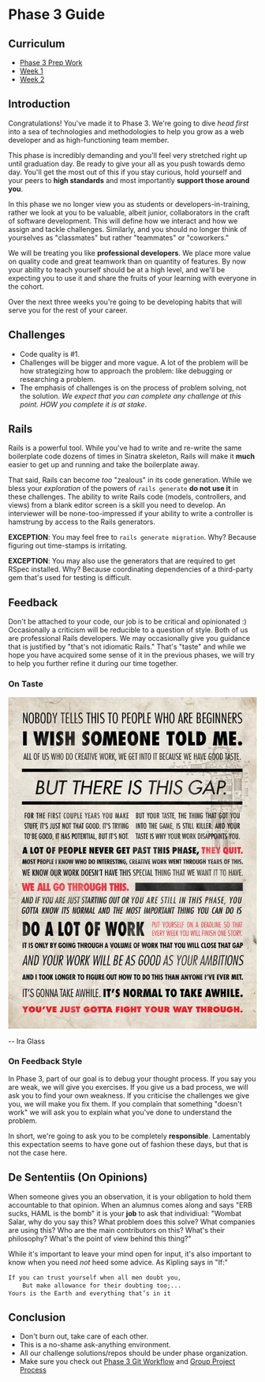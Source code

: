 # Phase 3 Guide

## Curriculum

* [Phase 3 Prep Work](./week-0)
* [Week 1](./week-1)
* [Week 2](./week-2)

## Introduction

Congratulations! You've made it to Phase 3. We're going to
dive *head first* into a sea of technologies and methodologies to help you grow as a
web developer and as high-functioning team member.

This phase is incredibly demanding and you'll feel very stretched right up
until graduation day. Be ready to give your all as you push towards demo day.
You'll get the most out of this if you stay curious, hold yourself and your
peers to **high standards** and most importantly **support those around you**.

In this phase we no longer view you as students or developers-in-training, rather we look at you to be valuable, albeit junior, collaborators in the craft of software development. This will define how we interact and how we assign and tackle challenges. Similarly, and you should no longer think of yourselves as "classmates" but rather "teammates" or "coworkers."

We will be treating you like **professional developers**. We
place more value on quality code and great teamwork than on quantity of features.
By now your ability to teach yourself should be at a high level, and we'll be
expecting you to use it and share the fruits of your learning with everyone in the
cohort.

Over the next three weeks you're going to be developing habits that will serve
you for the rest of your career.

## Challenges

- Code quality is #1.
- Challenges will be bigger and more vague. A lot of the problem will be how strategizing how to approach the problem: like debugging or researching a problem.
- The emphasis of challenges is on the process of problem solving, not the
  solution.  _We expect that you can complete any challenge at this point.  HOW
you complete it is at stake_.

## Rails

Rails is a powerful tool.  While you've had to write and re-write the same
boilerplate code dozens of times in Sinatra skeleton, Rails will make it
**much** easier to get up and running and take the boilerplate away.

That said, Rails can become _too_ "zealous" in its code generation.  While we
bless your *exploration* of the powers of `rails generate` **do not use it** in
these challenges.  The ability to write Rails code (models, controllers, and
views) from a blank editor screen is a skill you need to develop.  An
interviewer will be none-too-impressed if your ability to write a controller is
hamstrung by access to the Rails generators.

**EXCEPTION**:  You may feel free to `rails generate migration`.  Why?  Because
figuring out time-stamps is irritating.

**EXCEPTION**:  You may also use the generators that are required to get RSpec
installed.  Why?  Because coordinating dependencies of a third-party gem that's
used for testing is difficult.

## Feedback

Don't be attached to your code, our job is to be critical and opinionated :)
Occasionally a criticism will be reducible to a question of style.  Both of us
are professional Rails developers.  We may occasionally give you guidance that
is justified by "that's not idiomatic Rails."  That's "taste" and while we hope
you have acquired some sense of it in the previous phases, we will try to help
you further refine it during our time together.


### On Taste

![quote by Ira Glass on beginners](ira-glass-quote.jpg)

-- Ira Glass

### On Feedback Style

In Phase 3, part of our goal is to debug your thought process.  If you say you
are weak, we will give you exercises.  If you give us a bad process, we will ask
you to find your own weakness.  If you criticise the challenges we give you, we
will make you fix them.  If you complain that something "doesn't work" we will
ask you to explain what you've done to understand the problem.

In short, we're going to ask you to be completely **responsible**.  Lamentably
this expectation seems to have gone out of fashion these days, but that is not
the case here.

## De Sententiis (On Opinions)

When someone gives you an observation, it is your obligation to hold them
accountable to that opinion.  When an alumnus comes along and says "ERB sucks,
HAML is the bomb" it is your **job** to ask that individiual:  "Wombat Salar,
why do you say this?  What problem does this solve?  What companies are using
this?  Who are the main contributors on this?  What's their philosophy?  What's
the point of view behind this thing?"

While it's important to leave your mind open for input, it's also important to
know when you need *not* heed some advice.  As Kipling says in "If:"

    If you can trust yourself when all men doubt you,
        But make allowance for their doubting too;...
    Yours is the Earth and everything that’s in it

## Conclusion

- Don't burn out, take care of each other.
- This is a no-shame ask-anything environment.
- All our challenge solutions/repos should be under phase organization.
- Make sure you check out [Phase 3 Git
Workflow](./git-workflow.md#phase-3-github-workflow) and [Group Project
Process](./group_project_process.md)
